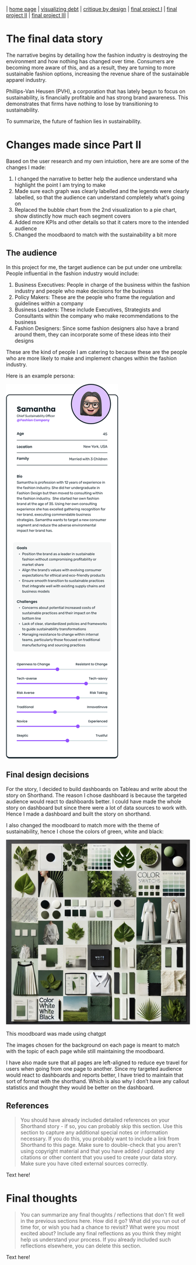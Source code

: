 | [home page](https://cmustudent.github.io/tswd-portfolio-templates/) | [visualizing debt](visualizing-government-debt) | [critique by design](critique-by-design) | [final project I](final-project-part-one) | [final project II](final-project-part-two) | [final project III](final-project-part-three) |

# The final data story
The narrative begins by detailing how the fashion industry is destroying the environment and how nothing has changed over time. Consumers are becoming more aware of this, and as a result, they are turning to more sustainable fashion options, increasing the revenue share of the sustainable apparel industry. 

Phillips-Van Heusen (PVH), a corporation that has lately begun to focus on sustainability, is financially profitable and has strong brand awareness. This demonstrates that firms have nothing to lose by transitioning to sustainability.

To summarize, the future of fashion lies in sustainability.

# Changes made since Part II
Based on the user research and my own intuiotion, here are are some of the changes I made:
1. I changed the narrative to better help the audience understand wha highlight the point I am trying to make
2. Made sure each graph was clearly labelled and the legends were clearly labelled, so that the audience can understand completely what’s going on
3. Replaced the bubble chart from the 2nd visualization to a pie chart, show distinctly how much each segment covers
4. Added more KPIs and other details so that it caters more to the intended audience
5. Changed the moodbaord to match with the sustainability a bit more

## The audience
In this project for me, the target audience can be put under one umbrella: People influential in the fashion industry would include:

1. Business Executives: People in charge of the business within the fashion industry and people who make decisions for the business
2. Policy Makers: These are the people who frame the regulation and guidelines within a company
3. Business Leaders: These include Executives, Strategists and Consultants within the company who make recommendations to the business
4. Fashion Designers: Since some fashion designers also have a brand around them, they can incorporate some of these ideas into their designs

These are the kind of people I am catering to because these are the people who are more likely to make and implement changes within the fashion industry. 

Here is an example persona:

![persona](Persona%20card.png)
## Final design decisions
For the story, I decided to build dashboards on Tableau and write about the story on Shorthand. The reason I chose dashboard is because the targeted audience would react to dashboards better. I could have made the whole story on dashboard but since there were a lot of data sources to work with. Hence I made a dashboard and built the story on shorthand. 

I also changed the moodboard to match more with the theme of sustainability, hence I chose the colors of green, white and black:

![mood_board](Final_Mood_board.png)

This moodboard was made using chatgpt

The images chosen for the background on each page is meant to match with the topic of each page while still maintaining the moodboard. 

I have also made sure that all pages are left-aligned to reduce eye travel for users when going from one page to another.
Since my targeted audience would react to dashboards and reports better, I have tried to maintain that sort of format with the shorthand. Which is also why I don’t have any callout statistics and thought they would be better on the dashboard.

## References
> You should have already included detailed references on your Shorthand story - if so, you can probably skip this section.  Use this section to capture any additional special notes or information necessary.  If you do this, you probably want to include a link from Shorthand to this page. Make sure to double-check that you aren't using copyright material and that you have added / updated any citations or other content that you used to create your data story.  Make sure you have cited external sources correctly. 

Text here!

# Final thoughts
> You can summarize any final thoughts / reflections that don't fit well in the previous sections here.  How did it go?  What did you run out of time for, or wish you had a chance to revisit?  What were you most excited about?  Include any final reflections as you think they might help us understand your process.  If you already included such reflections elsewhere, you can delete this section. 

Text here!
